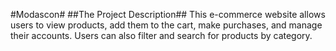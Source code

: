 #Modascon#
##The Project Description##
This e-commerce website allows users to view products, add them to the cart, make purchases, and manage their accounts. Users can also filter and search for products by category.
